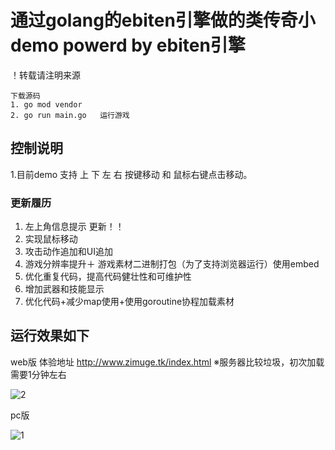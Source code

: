 # 通过golang的ebiten引擎做的类传奇小demo  powerd by ebiten引擎

！转载请注明来源

```
下载源码
1. go mod vendor 
2. go run main.go   运行游戏
```
## 控制说明
  1.目前demo 支持 上 下 左 右 按键移动 和 鼠标右键点击移动。
  
### 更新履历
  1. 左上角信息提示 更新！！
  2. 实现鼠标移动
  3. 攻击动作追加和UI追加
  4. 游戏分辨率提升＋ 游戏素材二进制打包（为了支持浏览器运行）使用embed
  5. 优化重复代码，提高代码健壮性和可维护性
  6. 增加武器和技能显示
  7. 优化代码+减少map使用+使用goroutine协程加载素材
  
## 运行效果如下
   
  web版   体验地址 http://www.zimuge.tk/index.html ※服务器比较垃圾，初次加载需要1分钟左右
   
  ![2](https://user-images.githubusercontent.com/22612129/160224243-73f635a5-976d-4098-9e1b-a3940831ae79.png)

  pc版  
   
  ![1](https://user-images.githubusercontent.com/22612129/160224182-a6908e4d-fa3e-406d-a276-67c09648d729.png)

   



